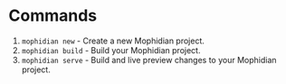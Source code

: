 # Commands

1. `mophidian new` - Create a new Mophidian project.
2. `mophidian build` - Build your Mophidian project.
3. `mophidian serve` - Build and live preview changes to your Mophidian project.